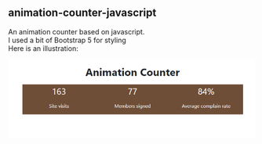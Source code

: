 ## animation-counter-javascript</br>
An animation counter based on javascript.</br>
I used a bit of Bootstrap 5 for styling</br>
Here is an illustration:

![Illustration](animcounter.png)
